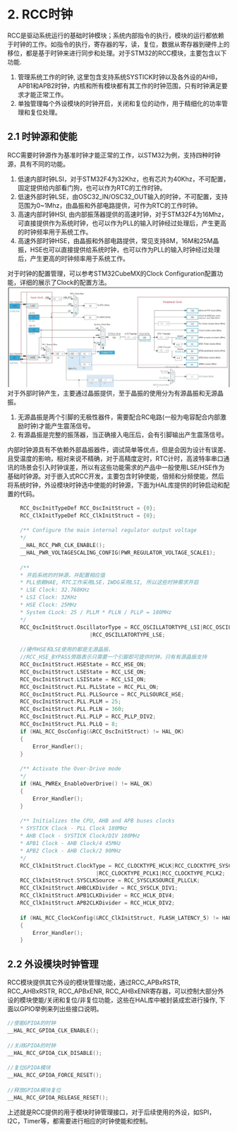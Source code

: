 # **2. RCC时钟**
RCC是驱动系统运行的基础时钟模块；系统内部指令的执行，模块的运行都依赖于时钟的工作。如指令的执行，寄存器的写，读，复位，数据从寄存器到硬件上的移位，都是基于时钟来进行同步和处理。对于STM32的RCC模块，主要包含以下功能. <br />

1. 管理系统工作的时钟, 这里包含支持系统SYSTICK时钟以及各外设的AHB，APB1和APB2时钟，内核和所有模块都有其工作的时钟范围，只有时钟满足要求才能正常工作。
2. 单独管理每个外设模块的时钟开启，关闭和复位的动作，用于精细化的功率管理和复位处理。

## **2.1 时钟源和使能**
RCC需要时钟源作为基准时钟才能正常的工作，以STM32为例，支持四种时钟源，具有不同的功能。

1. 低速内部时钟LSI，对于STM32F4为32Khz，也有芯片为40Khz，不可配置，固定提供给内部看门狗，也可以作为RTC的工作时钟。
2. 低速外部时钟LSE，由OSC32_IN/OSC32_OUT输入的时钟，不可配置，支持范围为0~1Mhz，由晶振和外部电路提供，可作为RTC的工作时钟。
3. 高速内部时钟HSI, 由内部振荡器提供的高速时钟，对于STM32F4为16Mhz，可直接提供作为系统时钟，也可以作为PLL的输入时钟经过处理后，产生更高的时钟频率用于系统工作。
4. 高速外部时钟HSE，由晶振和外部电路提供，常见支持8M，16M和25M晶振，HSE也可以直接提供给系统时钟，也可以作为PLL的输入时钟经过处理后，产生更高的时钟频率用于系统工作。

对于时钟的配置管理，可以参考STM32CubeMX的Clock Configuration配置功能，详细的展示了Clock的配置方法。<br />
![image](image/02_01_rcc.jpg)<br />
对于外部时钟产生，主要通过晶振提供，至于晶振的使用分为有源晶振和无源晶振。<br />

1. 无源晶振是两个引脚的无极性器件，需要配合RC电路(一般为电容配合内部激励时钟)才能产生震荡信号。<br />
2. 有源晶振是完整的振荡器，当正确接入电压后，会有引脚输出产生震荡信号。<br />

内部时钟源具有不依赖外部晶振器件，调试简单等优点，但是会因为设计有误差、且受温度的影响，相对来说不精确，对于高精度定时，RTC计时，高波特率串口通讯的场景会引入时钟误差，所以有这些功能需求的产品中一般使用LSE/HSE作为基础时钟源。对于嵌入式RCC开发，主要包含时钟使能，倍频和分频使能，然后将系统时钟，外设模块时钟选中使能的时钟源，下面为HAL库提供的时钟启动和配置的代码。<br />
```c
    RCC_OscInitTypeDef RCC_OscInitStruct = {0};
    RCC_ClkInitTypeDef RCC_ClkInitStruct = {0};

    /** Configure the main internal regulator output voltage
    */
    __HAL_RCC_PWR_CLK_ENABLE();
    __HAL_PWR_VOLTAGESCALING_CONFIG(PWR_REGULATOR_VOLTAGE_SCALE1);

    /** 
    * 开启系统的时钟源，并配置相应值
    * PLL依赖HAE, RTC工作采用LSE，IWDG采用LSI, 所以这些时钟需求开启
    * LSE Clock: 32.768KHz
    * LSI Clock: 32KHz
    * HSE Clock: 25MHz
    * System CLock: 25 / PLLM * PLLN / PLLP = 180MHz
    */
    RCC_OscInitStruct.OscillatorType = RCC_OSCILLATORTYPE_LSI|RCC_OSCILLATORTYPE_HSE
                          |RCC_OSCILLATORTYPE_LSE;

    //硬件HSE和LSE使用的都是无源晶振，
    //RCC_HSE_BYPASS旁路表示只需要一个引脚即可提供时钟，只有有源晶振支持
    RCC_OscInitStruct.HSEState = RCC_HSE_ON;
    RCC_OscInitStruct.LSEState = RCC_LSE_ON;
    RCC_OscInitStruct.LSIState = RCC_LSI_ON;
    RCC_OscInitStruct.PLL.PLLState = RCC_PLL_ON;
    RCC_OscInitStruct.PLL.PLLSource = RCC_PLLSOURCE_HSE;
    RCC_OscInitStruct.PLL.PLLM = 25;
    RCC_OscInitStruct.PLL.PLLN = 360;
    RCC_OscInitStruct.PLL.PLLP = RCC_PLLP_DIV2;
    RCC_OscInitStruct.PLL.PLLQ = 8;
    if (HAL_RCC_OscConfig(&RCC_OscInitStruct) != HAL_OK)
    {
        Error_Handler();
    }

    /** Activate the Over-Drive mode
    */
    if (HAL_PWREx_EnableOverDrive() != HAL_OK)
    {
        Error_Handler();
    }

    /** Initializes the CPU, AHB and APB buses clocks
    * SYSTICK Clock - PLL Clock 180MHz
    * AHB Clock - SYSTICK Clock/DIV 180MHz
    * APB1 Clock - AHB Clock/4 45MHz
    * APB2 Clock - AHB Clock/2 90MHz
    */
    RCC_ClkInitStruct.ClockType = RCC_CLOCKTYPE_HCLK|RCC_CLOCKTYPE_SYSCLK
                            |RCC_CLOCKTYPE_PCLK1|RCC_CLOCKTYPE_PCLK2;
    RCC_ClkInitStruct.SYSCLKSource = RCC_SYSCLKSOURCE_PLLCLK;
    RCC_ClkInitStruct.AHBCLKDivider = RCC_SYSCLK_DIV1;
    RCC_ClkInitStruct.APB1CLKDivider = RCC_HCLK_DIV4;
    RCC_ClkInitStruct.APB2CLKDivider = RCC_HCLK_DIV2;

    if (HAL_RCC_ClockConfig(&RCC_ClkInitStruct, FLASH_LATENCY_5) != HAL_OK)
    {
        Error_Handler();
    }
```
## **2.2 外设模块时钟管理**
RCC模块提供其它外设的模块管理功能，通过RCC_APBxRSTR, RCC_AHBxRSTR, RCC_APBxENR, RCC_AHBxENR寄存器，可以控制大部分外设的模块使能/关闭和复位/非复位功能，这些在HAL库中被封装成宏进行操作, 下面以GPIO举例来列出些接口说明。
```c
//使能GPIOA的时钟
__HAL_RCC_GPIOA_CLK_ENABLE();

//关闭GPIOA的时钟
__HAL_RCC_GPIOA_CLK_DISABLE();

//复位GPIOA模块
__HAL_RCC_GPIOA_FORCE_RESET();

//释放GPIOA模块复位
__HAL_RCC_GPIOA_RELEASE_RESET();
```
上述就是RCC提供的用于模块时钟管理接口，对于后续使用的外设，如SPI，I2C，Timer等，都需要进行相应的时钟使能和控制。<br />